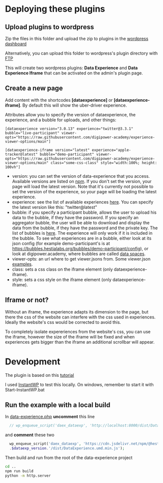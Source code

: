 # Deploying these plugins

## Upload plugins to wordpress

Zip the files in this folder and upload the zip to plugins in the [wordpress dashboard](https://themewaves.com/how-to-upload-plugin-to-wordpress/)

Alternatively, you can upload this folder to wordpress's plugin directory with [FTP](https://www.wonderplugin.com/wordpress-tutorials/how-to-manually-install-a-wordpress-plugin-via-ftp/)

This will create two wordpress plugins: **Data Experience** and **Data Experience Iframe** that can be activated on the admin's plugin page.

## Create a new page

Add content with the shortcodes **[dataexperience]** or **[dataexperience-iframe]**. By default this will show the uber-driver experience.

Attributes allow you to specify the version of dataexperience, the experience, and a bubble for uploads, and other things:

```
[dataexperience version="3.0.13" experience="twitter@3.3.1" bubble="live-participant" viewer-opts="https://raw.githubusercontent.com/digipower-academy/experience-viewer-options/main"]
```

```
[dataexperience-iframe version="latest" experience="apple-tracker@latest" bubble="demo-participant" viewer-opts="https://raw.githubusercontent.com/digipower-academy/experience-viewer-options/main" class="some-css-class" style="width:100%; height: 100vh"]
```

- version: you can set the version of data-experience that you access. Available versions are listed on [npm](https://www.npmjs.com/package/@hestia.ai/data-experience?activeTab=versions). If you don't set the version, your page will load the latest version. Note that it's currently not possible to set the version of the experience, so your page will be loading the latest experience.
- experience: see the list of available experiences [here](https://github.com/hestiaAI/hestialabs-experiences/tree/master/packages/packages/experiences). You can specify the latest version like this: "twitter@latest"
- bubble: if you specify a participant bubble, allows the user to upload his data to the bubble, if they have the password. If you specify an aggregator bubble, the user will be able to download and display the data from the bubble, if they have the password and the private key. The list of bubbles is [here](https://bubbles.hestialabs.org/bubbles/list). The experience will only work if it is included in the bubble. To see what experiences are in a bubble, either look at its json config (for example demo-participant's is at https://bubbles.hestialabs.org/bubbles/demo-participant/config), or look at digipower.academy, where bubbles are called [data spaces](https://digipower.academy/spaces).
- viewer-opts: an url where to get viewer.jsons from. Some viewer.json [examples](https://github.com/digipower-academy/experience-viewer-options).
- class: sets a css class on the iframe element (only dataexperience-iframe).
- style: sets a css style on the iframe element (only dataexperience-iframe).

## Iframe or not?

Without an iframe, the experience adapts its dimension to the page, but there the css of the website can interfere with the css used in experiences. Ideally the website's css would be corrected to avoid this.

To completely isolate expereriences from the website's css, you can use the iframe, however the size of the iframe will be fixed and when experiences gets bigger than the iframe an additional scrollbar will appear.

# Development

The plugin is based on this [tutorial](https://dev.to/workingwebsites/using-vue-in-wordpress-1b9l)

I used [InstantWP](https://instantwp.com/) to test this locally. On windows, remember to start it with Start-InstantWP.bat

## Run the example with a local build

In [data-experience.php](data-experience.php) **uncomment** this line

```php
  // wp_enqueue_script('daex_dataexp', 'http://localhost:8000/dist/DataExperience.umd.min.js');

```

and **comment** these two

```php
  wp_enqueue_script('daex_dataexp', 'https://cdn.jsdelivr.net/npm/@hestia.ai/data-experience@'
  .$dataexp_version.'/dist/DataExperience.umd.min.js');
```

Then build and run from the root of the data-experience project

```sh
cd ..
npm run build
python -m http.server
```
